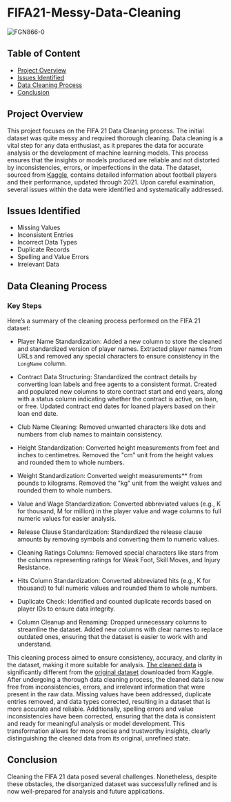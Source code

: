 # FIFA21-Messy-Data-Cleaning
![FGN866-0](https://github.com/user-attachments/assets/7a22491e-1349-45c0-aa7b-42262152dc08)

## Table of Content
- [Project Overview](#project-overview)
- [Issues Identified](#issues-identified)
- [Data Cleaning Process](#data-cleaning-process)
- [Conclusion](#conclusion)

## Project Overview 
This project focuses on the FIFA 21 Data Cleaning process. The initial dataset was quite messy and required thorough cleaning. Data cleaning is a vital step for any data enthusiast, as it prepares the data for accurate analysis or the development of machine learning models. This process ensures that the insights or models produced are reliable and not distorted by inconsistencies, errors, or imperfections in the data. The dataset, sourced from [Kaggle](https://www.kaggle.com/datasets/yagunnersya/fifa-21-messy-raw-dataset-for-cleaning-exploring), contains detailed information about football players and their performance, updated through 2021. Upon careful examination, several issues within the data were identified and systematically addressed.

## Issues Identified
- Missing Values
- Inconsistent Entries
- Incorrect Data Types
- Duplicate Records
- Spelling and Value Errors
- Irrelevant Data

## Data Cleaning Process
### Key Steps
Here’s a summary of the cleaning process performed on the FIFA 21 dataset:

- Player Name Standardization:
Added a new column to store the cleaned and standardized version of player names.
Extracted player names from URLs and removed any special characters to ensure consistency in the `LongName` column.

- Contract Data Structuring:
Standardized the contract details by converting loan labels and free agents to a consistent format.
Created and populated new columns to store contract start and end years, along with a status column indicating whether the contract is active, on loan, or free.
Updated contract end dates for loaned players based on their loan end date.

- Club Name Cleaning:
Removed unwanted characters like dots and numbers from club names to maintain consistency.

- Height Standardization:
Converted height measurements from feet and inches to centimetres.
Removed the "cm" unit from the height values and rounded them to whole numbers.

- Weight Standardization:
Converted weight measurements** from pounds to kilograms.
Removed the "kg" unit from the weight values and rounded them to whole numbers.

- Value and Wage Standardization:
Converted abbreviated values (e.g., K for thousand, M for million) in the player value and wage columns to full numeric values for easier analysis.

- Release Clause Standardization:
Standardized the release clause amounts by removing symbols and converting them to numeric values.

- Cleaning Ratings Columns:
Removed special characters like stars from the columns representing ratings for Weak Foot, Skill Moves, and Injury Resistance.

- Hits Column Standardization:
Converted abbreviated hits (e.g., K for thousand) to full numeric values and rounded them to whole numbers.

- Duplicate Check:
Identified and counted duplicate records based on player IDs to ensure data integrity.

- Column Cleanup and Renaming:
Dropped unnecessary columns to streamline the dataset.
Added new columns with clear names to replace outdated ones, ensuring that the dataset is easier to work with and understand.

This cleaning process aimed to ensure consistency, accuracy, and clarity in the dataset, making it more suitable for analysis.
[The cleaned data](https://github.com/MiftaudeenJamiu/FIFA21-Messy-Data-Cleaning/blob/647eb7044a0e4dac86012a159545ad06f7644506/Cleaned_FIFA21_data.xlsx) is significantly different from the [original dataset](https://github.com/MiftaudeenJamiu/FIFA21-Messy-Data-Cleaning/blob/800f717cd5be12abe1fed645caa3aaeb9ff467bb/fifa21%20.xlsx) downloaded from Kaggle. After undergoing a thorough data cleaning process, the cleaned data is now free from inconsistencies, errors, and irrelevant information that were present in the raw data. Missing values have been addressed, duplicate entries removed, and data types corrected, resulting in a dataset that is more accurate and reliable. Additionally, spelling errors and value inconsistencies have been corrected, ensuring that the data is consistent and ready for meaningful analysis or model development. This transformation allows for more precise and trustworthy insights, clearly distinguishing the cleaned data from its original, unrefined state.

## Conclusion
Cleaning the FIFA 21 data posed several challenges. Nonetheless, despite these obstacles, the disorganized dataset was successfully refined and is now well-prepared for analysis and future applications.
